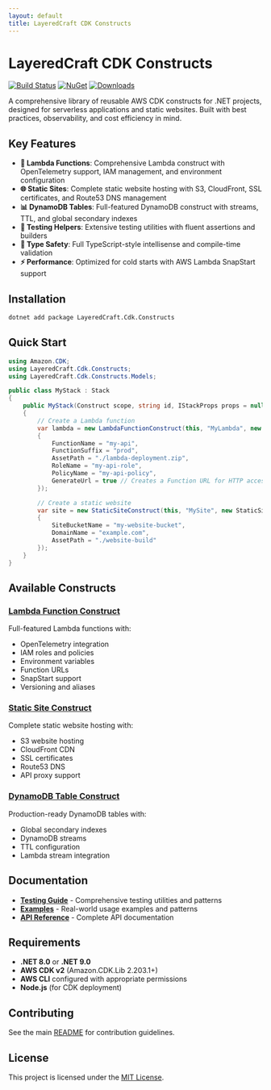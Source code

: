 ```yaml
---
layout: default
title: LayeredCraft CDK Constructs
---
```


# LayeredCraft CDK Constructs

[![Build Status](https://github.com/LayeredCraft/cdk-constructs/actions/workflows/build.yaml/badge.svg)](https://github.com/LayeredCraft/cdk-constructs/actions/workflows/build.yaml)
[![NuGet](https://img.shields.io/nuget/v/LayeredCraft.Cdk.Constructs.svg)](https://www.nuget.org/packages/LayeredCraft.Cdk.Constructs/)
[![Downloads](https://img.shields.io/nuget/dt/LayeredCraft.Cdk.Constructs.svg)](https://www.nuget.org/packages/LayeredCraft.Cdk.Constructs/)

A comprehensive library of reusable AWS CDK constructs for .NET projects, designed for serverless applications and static websites. Built with best practices, observability, and cost efficiency in mind.

## Key Features

- **🚀 Lambda Functions**: Comprehensive Lambda construct with OpenTelemetry support, IAM management, and environment configuration
- **🌐 Static Sites**: Complete static website hosting with S3, CloudFront, SSL certificates, and Route53 DNS management
- **📊 DynamoDB Tables**: Full-featured DynamoDB construct with streams, TTL, and global secondary indexes
- **🧪 Testing Helpers**: Extensive testing utilities with fluent assertions and builders
- **📝 Type Safety**: Full TypeScript-style intellisense and compile-time validation
- **⚡ Performance**: Optimized for cold starts with AWS Lambda SnapStart support

## Installation

```bash
dotnet add package LayeredCraft.Cdk.Constructs
```

## Quick Start

```csharp
using Amazon.CDK;
using LayeredCraft.Cdk.Constructs;
using LayeredCraft.Cdk.Constructs.Models;

public class MyStack : Stack
{
    public MyStack(Construct scope, string id, IStackProps props = null) : base(scope, id, props)
    {
        // Create a Lambda function
        var lambda = new LambdaFunctionConstruct(this, "MyLambda", new LambdaFunctionConstructProps
        {
            FunctionName = "my-api",
            FunctionSuffix = "prod",
            AssetPath = "./lambda-deployment.zip",
            RoleName = "my-api-role",
            PolicyName = "my-api-policy",
            GenerateUrl = true // Creates a Function URL for HTTP access
        });

        // Create a static website
        var site = new StaticSiteConstruct(this, "MySite", new StaticSiteConstructProps
        {
            SiteBucketName = "my-website-bucket",
            DomainName = "example.com",
            AssetPath = "./website-build"
        });
    }
}
```

## Available Constructs

### [Lambda Function Construct](constructs/lambda-function.md)
Full-featured Lambda functions with:
- OpenTelemetry integration
- IAM roles and policies
- Environment variables
- Function URLs
- SnapStart support
- Versioning and aliases

### [Static Site Construct](constructs/static-site.md)
Complete static website hosting with:
- S3 website hosting
- CloudFront CDN
- SSL certificates
- Route53 DNS
- API proxy support

### [DynamoDB Table Construct](constructs/dynamodb-table.md)
Production-ready DynamoDB tables with:
- Global secondary indexes
- DynamoDB streams
- TTL configuration
- Lambda stream integration

## Documentation

- **[Testing Guide](testing/)** - Comprehensive testing utilities and patterns
- **[Examples](examples/)** - Real-world usage examples and patterns
- **[API Reference](api/)** - Complete API documentation

## Requirements

- **.NET 8.0** or **.NET 9.0**
- **AWS CDK v2** (Amazon.CDK.Lib 2.203.1+)
- **AWS CLI** configured with appropriate permissions
- **Node.js** (for CDK deployment)

## Contributing

See the main [README](https://github.com/LayeredCraft/cdk-constructs#contributing) for contribution guidelines.

## License

This project is licensed under the [MIT License](https://github.com/LayeredCraft/cdk-constructs/blob/main/LICENSE).